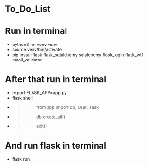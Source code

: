 # To_Do_List


# Run in terminal

  - python3 -m venv venv
  - source venv/bin/activate
  - pip install flask flask_sqlalchemy sqlalchemy flask_login flask_wtf email_validator

# After that run in terminal
  - export FLASK_APP=app.py
  - flask shell
  - >> from app import db, User, Task
  - >> db.create_all()
  - >> exit()
 
# And run flask in terminal
  - flask run
